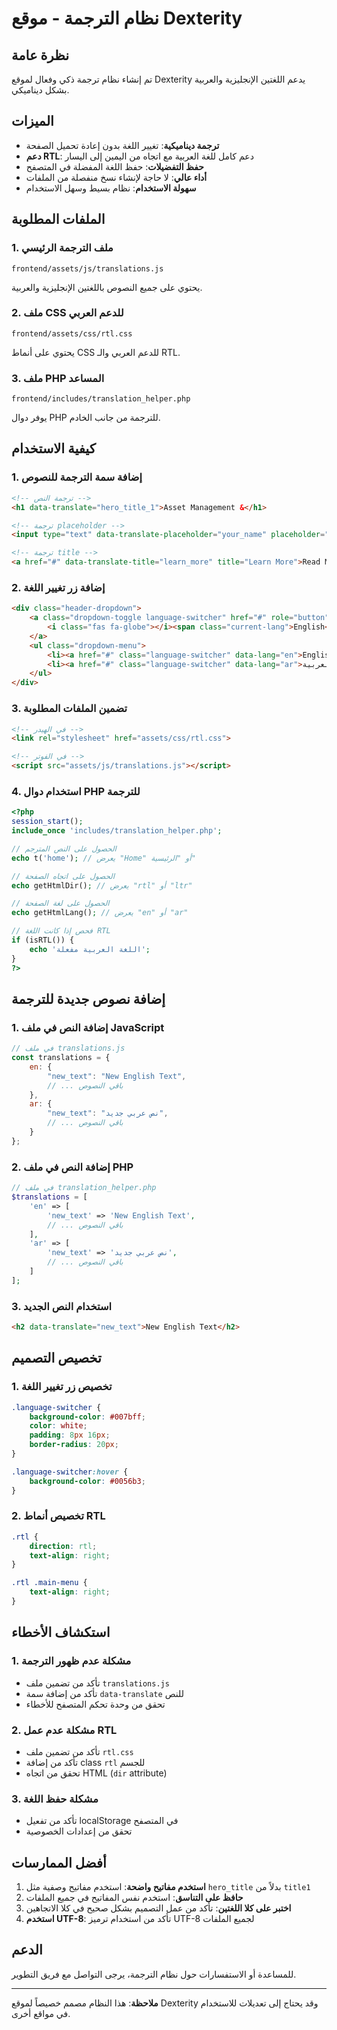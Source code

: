 # نظام الترجمة - موقع Dexterity

## نظرة عامة
تم إنشاء نظام ترجمة ذكي وفعال لموقع Dexterity يدعم اللغتين الإنجليزية والعربية بشكل ديناميكي.

## الميزات
- **ترجمة ديناميكية**: تغيير اللغة بدون إعادة تحميل الصفحة
- **دعم RTL**: دعم كامل للغة العربية مع اتجاه من اليمين إلى اليسار
- **حفظ التفضيلات**: حفظ اللغة المفضلة في المتصفح
- **أداء عالي**: لا حاجة لإنشاء نسخ منفصلة من الملفات
- **سهولة الاستخدام**: نظام بسيط وسهل الاستخدام

## الملفات المطلوبة

### 1. ملف الترجمة الرئيسي
```
frontend/assets/js/translations.js
```
يحتوي على جميع النصوص باللغتين الإنجليزية والعربية.

### 2. ملف CSS للدعم العربي
```
frontend/assets/css/rtl.css
```
يحتوي على أنماط CSS للدعم العربي والـ RTL.

### 3. ملف PHP المساعد
```
frontend/includes/translation_helper.php
```
يوفر دوال PHP للترجمة من جانب الخادم.

## كيفية الاستخدام

### 1. إضافة سمة الترجمة للنصوص
```html
<!-- ترجمة النص -->
<h1 data-translate="hero_title_1">Asset Management &</h1>

<!-- ترجمة placeholder -->
<input type="text" data-translate-placeholder="your_name" placeholder="Your Name">

<!-- ترجمة title -->
<a href="#" data-translate-title="learn_more" title="Learn More">Read More</a>
```

### 2. إضافة زر تغيير اللغة
```html
<div class="header-dropdown">
    <a class="dropdown-toggle language-switcher" href="#" role="button">
        <i class="fas fa-globe"></i><span class="current-lang">English</span>
    </a>
    <ul class="dropdown-menu">
        <li><a href="#" class="language-switcher" data-lang="en">English</a></li>
        <li><a href="#" class="language-switcher" data-lang="ar">العربية</a></li>
    </ul>
</div>
```

### 3. تضمين الملفات المطلوبة
```html
<!-- في الهيدر -->
<link rel="stylesheet" href="assets/css/rtl.css">

<!-- في الفوتر -->
<script src="assets/js/translations.js"></script>
```

### 4. استخدام دوال PHP للترجمة
```php
<?php
session_start();
include_once 'includes/translation_helper.php';

// الحصول على النص المترجم
echo t('home'); // يعرض "Home" أو "الرئيسية"

// الحصول على اتجاه الصفحة
echo getHtmlDir(); // يعرض "rtl" أو "ltr"

// الحصول على لغة الصفحة
echo getHtmlLang(); // يعرض "en" أو "ar"

// فحص إذا كانت اللغة RTL
if (isRTL()) {
    echo 'اللغة العربية مفعلة';
}
?>
```

## إضافة نصوص جديدة للترجمة

### 1. إضافة النص في ملف JavaScript
```javascript
// في ملف translations.js
const translations = {
    en: {
        "new_text": "New English Text",
        // ... باقي النصوص
    },
    ar: {
        "new_text": "نص عربي جديد",
        // ... باقي النصوص
    }
};
```

### 2. إضافة النص في ملف PHP
```php
// في ملف translation_helper.php
$translations = [
    'en' => [
        'new_text' => 'New English Text',
        // ... باقي النصوص
    ],
    'ar' => [
        'new_text' => 'نص عربي جديد',
        // ... باقي النصوص
    ]
];
```

### 3. استخدام النص الجديد
```html
<h2 data-translate="new_text">New English Text</h2>
```

## تخصيص التصميم

### 1. تخصيص زر تغيير اللغة
```css
.language-switcher {
    background-color: #007bff;
    color: white;
    padding: 8px 16px;
    border-radius: 20px;
}

.language-switcher:hover {
    background-color: #0056b3;
}
```

### 2. تخصيص أنماط RTL
```css
.rtl {
    direction: rtl;
    text-align: right;
}

.rtl .main-menu {
    text-align: right;
}
```

## استكشاف الأخطاء

### 1. مشكلة عدم ظهور الترجمة
- تأكد من تضمين ملف `translations.js`
- تأكد من إضافة سمة `data-translate` للنص
- تحقق من وحدة تحكم المتصفح للأخطاء

### 2. مشكلة عدم عمل RTL
- تأكد من تضمين ملف `rtl.css`
- تأكد من إضافة class `rtl` للجسم
- تحقق من اتجاه HTML (`dir` attribute)

### 3. مشكلة حفظ اللغة
- تأكد من تفعيل localStorage في المتصفح
- تحقق من إعدادات الخصوصية

## أفضل الممارسات

1. **استخدم مفاتيح واضحة**: استخدم مفاتيح وصفية مثل `hero_title` بدلاً من `title1`
2. **حافظ على التناسق**: استخدم نفس المفاتيح في جميع الملفات
3. **اختبر على كلا اللغتين**: تأكد من عمل التصميم بشكل صحيح في كلا الاتجاهين
4. **استخدم UTF-8**: تأكد من استخدام ترميز UTF-8 لجميع الملفات

## الدعم

للمساعدة أو الاستفسارات حول نظام الترجمة، يرجى التواصل مع فريق التطوير.

---

**ملاحظة**: هذا النظام مصمم خصيصاً لموقع Dexterity وقد يحتاج إلى تعديلات للاستخدام في مواقع أخرى.






